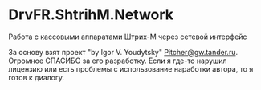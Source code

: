 # DrvFR.ShtrihM.Network
Работа с кассовыми аппаратами Штрих-М через сетевой интерфейс

За основу взят проект "by Igor V. Youdytsky" Pitcher@gw.tander.ru. Огромное СПАСИБО за его разработку. Если я где-то нарушил лицензию или есть проблемы с использование наработки автора, то я готов к диалогу.
